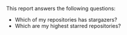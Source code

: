 This report answers the following questions:

- Which of my repositories has stargazers?
- Which are my highest starred repositories?